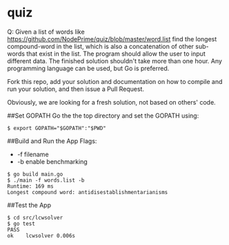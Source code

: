 # quiz


Q: Given a list of words like https://github.com/NodePrime/quiz/blob/master/word.list find the longest compound-word in the list, which is also a concatenation of other sub-words that exist in the list. The program should allow the user to input different data. The finished solution shouldn't take more than one hour. Any programming language can be used, but Go is preferred.


Fork this repo, add your solution and documentation on how to compile and run your solution, and then issue a Pull Request. 

Obviously, we are looking for a fresh solution, not based on others' code.

##Set GOPATH
Go the the top directory and set the GOPATH using:
```
$ export GOPATH="$GOPATH":"$PWD"
```

##Build and Run the App
Flags:<br>
  * -f filename
  * -b enable benchmarking

```
$ go build main.go
$ ./main -f words.list -b
Runtime: 169 ms
Longest compound word: antidisestablishmentarianisms
```

##Test the App
```
$ cd src/lcwsolver
$ go test
PASS
ok    lcwsolver 0.006s
```
